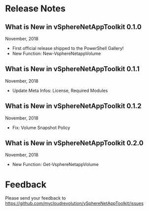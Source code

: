 # Release Notes

## What is New in vSphereNetAppToolkit 0.1.0

November, 2018

- First official release shipped to the PowerShell Gallery!
- New Function: New-VsphereNetappVolume

## What is New in vSphereNetAppToolkit 0.1.1

November, 2018

- Update Meta Infos: License, Required Modules

## What is New in vSphereNetAppToolkit 0.1.2

November, 2018

- Fix: Volume Snapshot Policy

## What is New in vSphereNetAppToolkit 0.2.0
November, 2018

- New Function: Get-VsphereNetappVolume

# Feedback

Please send your feedback to https://github.com/mycloudrevolution/vSphereNetAppToolkit/issues